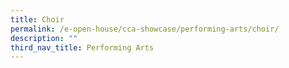 ```yaml
---
title: Choir
permalink: /e-open-house/cca-showcase/performing-arts/choir/
description: ""
third_nav_title: Performing Arts
---
```

